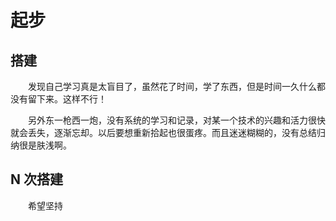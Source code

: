 # 起步

## 搭建

&emsp;&emsp;发现自己学习真是太盲目了，虽然花了时间，学了东西，但是时间一久什么都没有留下来。这样不行！

&emsp;&emsp;另外东一枪西一炮，没有系统的学习和记录，对某一个技术的兴趣和活力很快就会丢失，逐渐忘却。以后要想重新拾起也很蛋疼。而且迷迷糊糊的，没有总结归纳很是肤浅啊。

## N 次搭建

&emsp;&emsp;希望坚持
